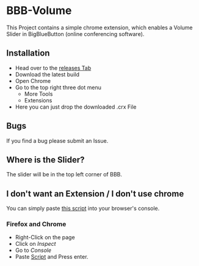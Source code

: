 # BBB-Volume

This Project contains a simple chrome extension, which enables a Volume Slider in BigBlueButton (online conferencing software).

## Installation

- Head over to the [releases Tab](https://github.com/kiesman99/bbb-volume/releases)
- Download the latest build
- Open Chrome
- Go to the top right three dot menu
    - More Tools
    - Extensions
- Here you can just drop the downloaded .crx File

## Bugs

If you find a bug please submit an Issue.

## Where is the Slider?

The slider will be in the top left corner of BBB.

## I don't want an Extension / I don't use chrome

You can simply paste [this script](https://raw.githubusercontent.com/kiesman99/bbb-volume/master/paste.js) into your browser's console.

### Firefox and Chrome

- Right-Click on the page
- Click on *Inspect*
- Go to *Console*
- Paste [Script](https://raw.githubusercontent.com/kiesman99/bbb-volume/master/paste.js) and Press enter.
